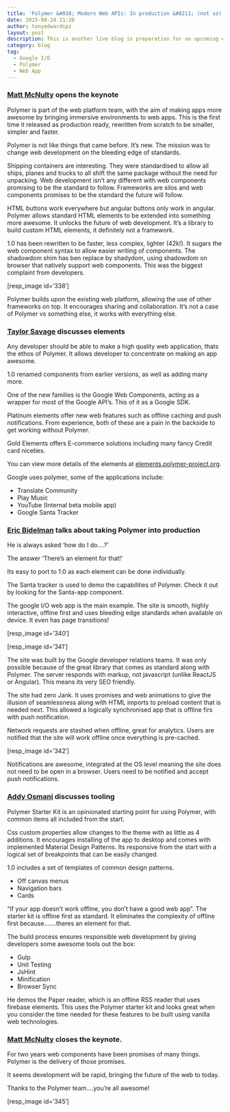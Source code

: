 ```yaml
---
title: 'Polymer &#038; Modern Web APIs: In production &#8211; (not so) Live Blog'
date: 2015-08-24 21:20
author: tonyedwardspz
layout: post
description: This is another live blog in preparation for an upcoming event. Polymer 1.0 was released during Google I/O 15, this was the talk that announced it to the world.
category: blog
tag:
  - Google I/O
  - Polymer
  - Web App
---
```

### [Matt McNulty](https://twitter.com/mattsmcnulty) opens the keynote

Polymer is part of the web platform team, with the aim of making apps more awesome by bringing immersive environments to web apps. This is the first time it released as production ready, rewritten from scratch to be smaller, simpler and faster.

Polymer is not like things that came before. It&#8217;s new. The mission was to change web development on the bleeding edge of standards.

Shipping containers are interesting. They were standardised to allow all ships, planes and trucks to all shift the same package without the need for unpacking. Web development isn&#8217;t any different with web components promising to be the standard to follow. Frameworks are silos and web components promises to be the standard the future will follow.

HTML buttons work everywhere but angular buttons only work in angular. Polymer allows standard HTML elements to be extended into something more awesome. It unlocks the future of web development. It&#8217;s a library to build custom HTML elements, it definitely not a framework.

1.0 has been rewritten to be faster, less complex, lighter (42k!). It sugars the web component syntax to allow easier writing of components. The shadowdom shim has ben replace by shadydom, using shadowdom on browser that natively support web components. This was the biggest complaint from developers.

[resp_image id=&#8217;338&#8242;]

Polymer builds upon the existing web platform, allowing the use of other frameworks on top. It encourages sharing and collaboration. It&#8217;s not a case of Polymer vs something else, it works with everything else.

### [Taylor Savage](https://twitter.com/taylorthesavage) discusses elements

Any developer should be able to make a high quality web application, thats the ethos of Polymer. It allows developer to concentrate on making an app awesome.

1.0 renamed components from earlier versions, as well as adding many more.

One of the new families is the Google Web Components, acting as a wrapper for most of the Google API&#8217;s. This of it as a Google SDK.

Platinum elements offer new web features such as offline caching and push notifications. From experience, both of these are a pain in the backside to get working without Polymer.

Gold Elements offers E-commerce solutions including many fancy Credit card niceties.

You can view more details of the elements at [elements.polymer-project.org](http://elements.polymer-project.org).

Google uses polymer, some of the applications include:

  * Translate Community
  * Play Music
  * YouTube (Internal beta mobile app)
  * Google Santa Tracker

### [Eric Bidelman](https://twitter.com/ebidel) talks about taking Polymer into production

He is always asked &#8216;how do I do&#8230;.?&#8217;

The answer &#8216;There&#8217;s an element for that!&#8217;

Its easy to port to 1.0 as each element can be done individually.

The Santa tracker is used to demo the capabilities of Polymer. Check it out by looking for the Santa-app component.

The google I/O web app is the main example. The site is smooth, highly interactive, offline first and uses bleeding edge standards when available on device. It even has page transitions!

[resp_image id=&#8217;340&#8242;]

[resp_image id=&#8217;341&#8242;]

The site was built by the Google developer relations teams. It was only possible because of the great library that comes as standard along with Polymer. The server responds with markup, not javascript (unlike ReactJS or Angular). This means its very SEO friendly.

The site had zero Jank. It uses promises and web animations to give the illusion of seamlessness along with HTML imports to preload content that is needed next. This allowed a logically synchronised app that is offline firs with push notification.

Network requests are stashed when offline, great for analytics. Users are notified that the site will work offline once everything is pre-cached.

[resp_image id=&#8217;342&#8242;]

Notifications are awesome, integrated at the OS level meaning the site does not need to be open in a browser. Users need to be notified and accept push notifications.

### [Addy Osmani](https://twitter.com/addyosmani) discusses tooling

Polymer Starter Kit is an opinionated starting point for using Polymer, with common items all included from the start.

Css custom properties allow changes to the theme with as little as 4 additions. It encourages installing of the app to desktop and comes with implemented Material Design Patterns. Its responsive from the start with a logical set of breakpoints that can be easily changed.

1.0 includes a set of templates of common design patterns.

  * Off canvas menus
  * Navigation bars
  * Cards

&#8220;If your app doesn&#8217;t work offline, you don&#8217;t have a good web app&#8221;. The starter kit is offline first as standard. It eliminates the complexity of offline first because&#8230;&#8230;.theres an element for that.

The build process ensures responsible web development by giving developers some awesome tools out the box:

  * Gulp
  * Unit Testing
  * JsHint
  * Minification
  * Browser Sync

He demos the Paper reader, which is an offline RSS reader that uses firebase elements. This uses the Polymer starter kit and looks great when you consider the time needed for these features to be built using vanilla web technologies.

### [Matt McNulty](https://twitter.com/mattsmcnulty) closes the keynote.

For two years web components have been promises of many things. Polymer is the delivery of those promises.

It seems development will be rapid, bringing the future of the web to today.

Thanks to the Polymer team&#8230;.you&#8217;re all awesome!

[resp_image id=&#8217;345&#8242;]
